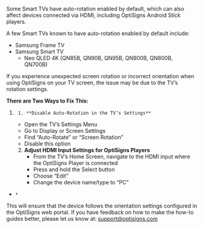 Some Smart TVs have auto-rotation enabled by default, which can also affect devices connected via HDMI, including OptiSigns Android Stick players.

A few Smart TVs known to have auto-rotation enabled by default include:

  * Samsung Frame TV
  * Samsung Smart TV 
    * Neo QLED 4K (QN85B, QN90B, QN95B, QN900B, QN800B, QN700B)

If you experience unexpected screen rotation or incorrect orientation when using OptiSigns on your TV screen, the issue may be due to the TV’s rotation settings.

**There are Two Ways to Fix This:**

  1.      1. **Disable Auto-Rotation in the TV’s Settings**  

        * Open the TV’s Settings Menu
        * Go to Display or Screen Settings
        * Find “Auto-Rotate” or “Screen Rotation”
        * Disable this option  
  

     2. **Adjust HDMI Input Settings for OptiSigns Players**
        * From the TV’s Home Screen, navigate to the HDMI input where the OptiSigns Player is connected
        * Press and hold the Select button
        * Choose “Edit”
        * Change the device name/type to “PC”

  *     * 

This will ensure that the device follows the orientation settings configured in the OptiSigns web portal. If you have feedback on how to make the how-to guides better, please let us know at: [support@optisigns.com](mailto:support@optisigns.com)